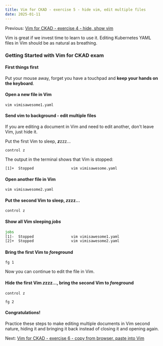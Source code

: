```yaml
---
title: Vim for CKAD - exercise 5 - hide vim, edit multiple files
date: 2025-01-11
---
```

Previous: [Vim for CKAD - exercise 4 - hide, show vim](https://miroberes.github.io/CKAD-Exam-Tips/CKAD-Exam-Tips-vim-exercises/CKAD-Exam-Tips-vim-exercises-004-hide-show.html)

Vim is great if we invest time to learn to use it. Editing Kubernetes YAML files in Vim should be as natural as breathing.

### Getting Started with Vim for CKAD exam

#### First things first
Put your mouse away, forget you have a touchpad and **keep your hands on the keyboard**.

#### Open a new file in Vim
```
vim vimisawesome1.yaml
```

#### Send vim to background - edit multiple files
If you are editing a document in Vim and need to edit another, don't leave Vim, just hide it.

Put the first Vim to sleep, ***z***zzz...

```
control z
```

The output in the terminal shows that Vim is stopped:
```
[1]+  Stopped                 vim vimisawesome.yaml
```

#### Open another file in Vim
```
vim vimisawesome2.yaml
```
#### Put the second Vim to sleep, ***z***zzz...

```
control z
```

#### Show all Vim sleeping ***jobs***

``` bash
jobs
[1]-  Stopped                 vim vimisawesome1.yaml
[2]+  Stopped                 vim vimisawesome2.yaml
```
#### Bring the first Vim to ***f***ore***g***round

```
fg 1
```

Now you can continue to edit the file in Vim.

#### Hide the first Vim ***z***zzz..., bring the second Vim to ***f***ore***g***round

```
control z

fg 2
```

#### Congratulations!
Practice these steps to make editing multiple documents in Vim second nature, hiding it and bringing it back instead of closing it and opening again.

Next: [Vim for CKAD - exercise 6 - copy from browser, paste into Vim](https://miroberes.github.io/CKAD-Exam-Tips/CKAD-Exam-Tips-vim-exercises/CKAD-Exam-Tips-vim-exercises-006-copy-paste-in-vim.html)